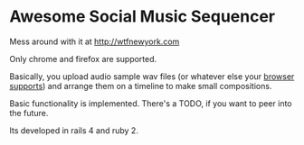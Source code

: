 # Awesome Social Music Sequencer

Mess around with it at http://wtfnewyork.com

Only chrome and firefox are supported.

Basically, you upload audio sample wav files (or whatever else your
[browser supports](http://caniuse.com/#feat=audio)) and arrange
them on a timeline to make small compositions.

Basic functionality is implemented. There's a TODO, if you want to
peer into the future.

Its developed in rails 4 and ruby 2.
